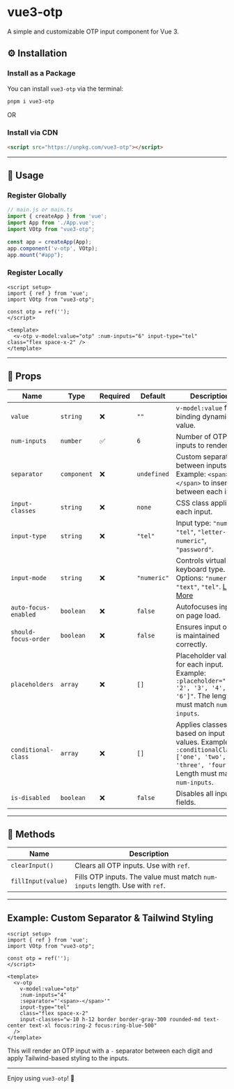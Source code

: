 # vue3-otp

A simple and customizable OTP input component for Vue 3.

## ⚙️ Installation

### Install as a Package

You can install `vue3-otp` via the terminal:

```sh
pnpm i vue3-otp
```

OR

### Install via CDN

```html
<script src="https://unpkg.com/vue3-otp"></script>
```

---

## 📖 Usage

### Register Globally

```js
// main.js or main.ts
import { createApp } from 'vue';
import App from './App.vue';
import VOtp from "vue3-otp";

const app = createApp(App);
app.component('v-otp', VOtp);
app.mount("#app");
```

### Register Locally

```vue
<script setup>
import { ref } from 'vue';
import VOtp from "vue3-otp";

const otp = ref('');
</script>

<template>
  <v-otp v-model:value="otp" :num-inputs="6" input-type="tel" class="flex space-x-2" />
</template>
```

---

## 🔧 Props

| Name                 | Type        | Required | Default     | Description                                                                                                                                                          |
| -------------------- | ----------- | -------- | ----------- | -------------------------------------------------------------------------------------------------------------------------------------------------------------------- |
| `value`              | `string`    | ❌        | `""`        | `v-model:value` for binding dynamic value.                                                                                                                           |
| `num-inputs`         | `number`    | ✅        | `6`         | Number of OTP inputs to render.                                                                                                                                      |
| `separator`          | `component` | ❌        | `undefined` | Custom separator between inputs. Example: `<span>-</span>` to insert `-` between each input.                                                                         |
| `input-classes`      | `string`    | ❌        | `none`      | CSS class applied to each input.                                                                                                                                     |
| `input-type`         | `string`    | ❌        | `"tel"`     | Input type: `"number"`, `"tel"`, `"letter-numeric"`, `"password"`.                                                                                                   |
| `input-mode`         | `string`    | ❌        | `"numeric"` | Controls virtual keyboard type. Options: `"numeric"`, `"text"`, `"tel"`. [Learn More](https://developer.mozilla.org/en-US/docs/Web/HTML/Global_attributes/inputmode) |
| `auto-focus-enabled` | `boolean`   | ❌        | `false`     | Autofocuses input on page load.                                                                                                                                      |
| `should-focus-order` | `boolean`   | ❌        | `false`     | Ensures input order is maintained correctly.                                                                                                                         |
| `placeholders`       | `array`     | ❌        | `[]`        | Placeholder values for each input. Example: `:placeholder="['1', '2', '3', '4', '5', '6']"`. The length must match `num-inputs`.                                     |
| `conditional-class`  | `array`     | ❌        | `[]`        | Applies classes based on input values. Example: `:conditionalClass="['one', 'two', 'three', 'four']"`. Length must match `num-inputs`.                               |
| `is-disabled`        | `boolean`   | ❌        | `false`     | Disables all input fields.                                                                                                                                           |

---

## 📌 Methods

| Name               | Description                                                                 |
| ------------------ | --------------------------------------------------------------------------- |
| `clearInput()`     | Clears all OTP inputs. Use with `ref`.                                      |
| `fillInput(value)` | Fills OTP inputs. The value must match `num-inputs` length. Use with `ref`. |

---

## Example: Custom Separator & Tailwind Styling

```vue
<script setup>
import { ref } from 'vue';
import VOtp from "vue3-otp";

const otp = ref('');
</script>

<template>
  <v-otp
    v-model:value="otp"
    :num-inputs="4"
    :separator="'<span>-</span>'"
    input-type="tel"
    class="flex space-x-2"
    input-classes="w-10 h-12 border border-gray-300 rounded-md text-center text-xl focus:ring-2 focus:ring-blue-500"
  />
</template>
```

This will render an OTP input with a `-` separator between each digit and apply Tailwind-based styling to the inputs.

---

Enjoy using `vue3-otp`! 🚀

